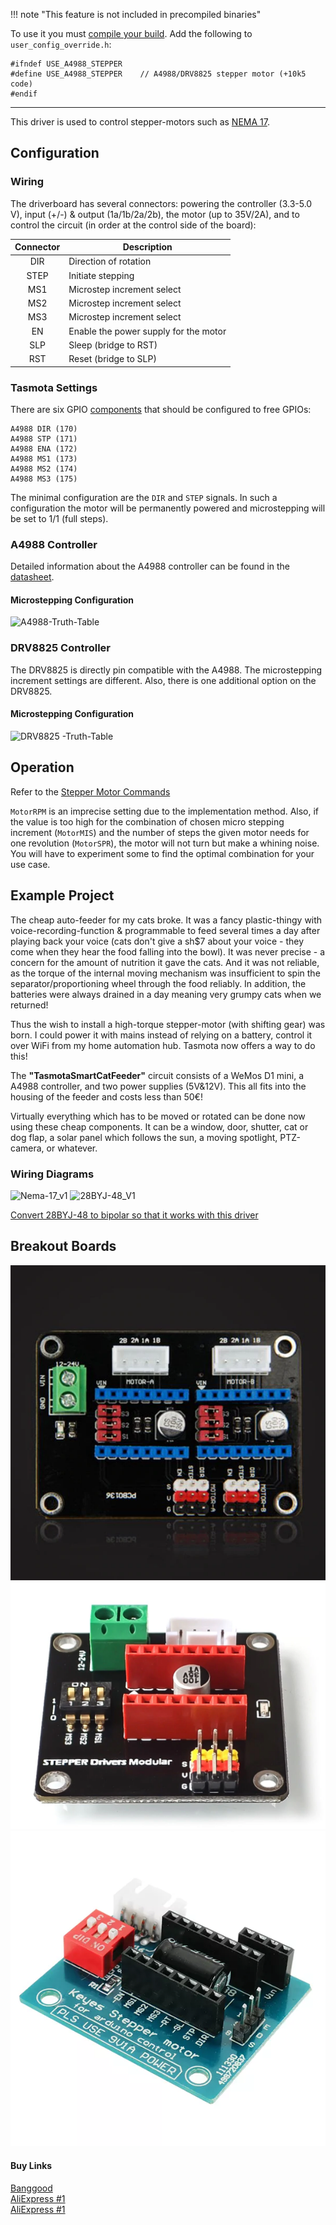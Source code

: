 !!! note "This feature is not included in precompiled binaries"

To use it you must [compile your build](Compile-your-build). Add the following to `user_config_override.h`:
```
#ifndef USE_A4988_STEPPER
#define USE_A4988_STEPPER    // A4988/DRV8825 stepper motor (+10k5 code)
#endif
```
----
This driver is used to control stepper-motors such as [NEMA 17](https://reprap.org/wiki/NEMA_17_Stepper_motor).   

## Configuration

### Wiring
The driverboard has several connectors: powering the controller (3.3-5.0 V), input (+/-) & output (1a/1b/2a/2b), the motor (up to 35V/2A), and to control the circuit (in order at the control side of the board):  

Connector | Description
:-:|-
DIR|Direction of rotation
STEP|Initiate stepping
MS1|Microstep increment select
MS2|Microstep increment select
MS3|Microstep increment select
EN|Enable the power supply for the motor
SLP|Sleep (bridge to RST)
RST|Reset (bridge to SLP)

### Tasmota Settings
There are six GPIO [components](Components) that should be configured to free GPIOs:  
```
A4988 DIR (170)  
A4988 STP (171)  
A4988 ENA (172)  
A4988 MS1 (173)  
A4988 MS2 (174)  
A4988 MS3 (175)
```
The minimal configuration are the `DIR` and `STEP` signals. In such a configuration the motor will be permanently powered and microstepping will be set to 1/1 (full steps).

### A4988 Controller
Detailed information about the A4988 controller can be found in the [datasheet](http://www.allegromicro.com/~/media/Files/Datasheets/A4988-Datasheet.ashx).  

#### Microstepping Configuration  
![A4988-Truth-Table](https://user-images.githubusercontent.com/34340210/66860427-2d256a80-ef5b-11e9-9979-47778140661f.png)

### DRV8825 Controller
The DRV8825 is directly pin compatible with the A4988. The microstepping increment settings are different. Also, there is one additional option on the DRV8825.

#### Microstepping Configuration  
![DRV8825 -Truth-Table](https://user-images.githubusercontent.com/34340210/66860425-2d256a80-ef5b-11e9-95cf-6625833eea87.png)

## Operation
Refer to the [Stepper Motor Commands](Commands.md#Stepper-Motors)  

`MotorRPM` is an imprecise setting due to the implementation method. Also, if the value is too high for the combination of chosen micro stepping increment (`MotorMIS`) and the number of steps the given motor needs for one revolution (`MotorSPR`), the motor will not turn but make a whining noise. You will have to experiment some to find the optimal combination for your use case.

## Example Project
The cheap auto-feeder for my cats broke. It was a fancy plastic-thingy with voice-recording-function & programmable to feed several times a day after playing back your voice (cats don't give a sh$7 about your voice - they come when they hear the food falling into the bowl). It was never precise - a concern for the amount of nutrition it gave the cats. And it was not reliable, as the torque of the internal moving mechanism was insufficient to spin the separator/proportioning wheel through the food reliably. In addition, the batteries were always drained in a day meaning very grumpy cats when we returned!  

Thus the wish to install a high-torque stepper-motor (with shifting gear) was born. I could power it with mains instead of relying on a battery, control it over WiFi from my home automation hub. Tasmota now offers a way to do this!  

The **"TasmotaSmartCatFeeder"** circuit consists of a WeMos D1 mini, a A4988 controller, and two power supplies (5V&12V). This all fits into the housing of the feeder and costs less than 50€!  

Virtually everything which has to be moved or rotated can be done now using these cheap components. It can be a window, door, shutter, cat or dog flap, a solar panel which follows the sun, a moving spotlight, PTZ-camera, or whatever.  

### Wiring Diagrams
![Nema-17_v1](https://user-images.githubusercontent.com/34340210/66860250-d6b82c00-ef5a-11e9-8897-1a4e9d7fdf21.jpg ':size=200')
![28BYJ-48_V1](https://user-images.githubusercontent.com/34340210/66860253-d91a8600-ef5a-11e9-9195-c816e329abb8.jpg ':size=200')  

[Convert 28BYJ-48 to bipolar so that it works with this driver](https://coeleveld.com/wp-content/uploads/2016/10/Modifying-a-28BYJ-48-step-motor-from-unipolar-to-bipolar.pdf)
## Breakout Boards
![](_media/peripherals/stepper-motor1.png) 
![](_media/peripherals/stepper-motor2.png) 
![](_media/peripherals/stepper-motor3.png) 

#### Buy Links
[Banggood](https://www.banggood.com/A4988DRV8825-Stepper-Motor-Control-Board-Expansion-Board-For-3D-Printer-p-1238774.html)  
[AliExpress #1](https://www.aliexpress.com/item/32908836265.html)  
[AliExpress #1](https://www.aliexpress.com/item/32870732179.html)  
